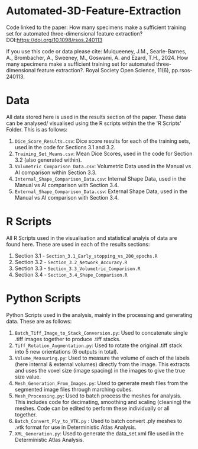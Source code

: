 # Automated-3D-Feature-Extraction
Code linked to the paper: How many specimens make a sufficient training set for automated three-dimensional feature extraction? DOI:https://doi.org/10.1098/rsos.240113

If you use this code or data please cite: Mulqueeney, J.M., Searle-Barnes, A., Brombacher, A., Sweeney, M., Goswami, A. and Ezard, T.H., 2024. How many specimens make a sufficient training set for automated three-dimensional feature extraction?. Royal Society Open Science, 11(6), pp.rsos-240113.

# Data 
All data stored here is used in the results section of the paper. These data can be analysed/ visualised using the R scripts within the the 'R Scripts' Folder. This is as follows:

1. `Dice_Score_Results.csv`: Dice score results for each of the training sets, used in the code for Sections 3.1 and 3.2.
2. `Training_Set_Means.csv`: Mean Dice Scores, used in the code for Section 3.2 (also generated within).
3. `Volumetric_Comparison_Data.csv`: Volumetric Data used in the Manual vs AI comparison within Section 3.3. 
4. `Internal_Shape_Comparison_Data.csv`: Internal Shape Data, used in the Manual vs AI comparison with Section 3.4.
5. `External_Shape_Comparison_Data.csv`: External Shape Data, used in the Manual vs AI comparison with Section 3.4.

# R Scripts 
All R Scripts used in the visualisation and statistical analyis of data are found here. These are used in each of the results sections: 

1. Section 3.1 - `Section_3.1_Early_stopping_vs_200_epochs.R`
2. Section 3.2 - `Section_3.2_Network_Accuracy.R`
3. Section 3.3 - `Section_3.3_Volumetric_Comparison.R` 
4. Section 3.4 - `Section_3.4_Shape_Comparison.R`

# Python Scripts 
Python Scripts used in the analysis, mainly in the processing and generating data. These are as follows: 

1. `Batch_Tiff_Image_to_Stack_Conversion.py`: Used to concatenate single .tiff images together to produce .tiff stacks. 
2. `Tiff_Rotation_Augmentation.py`: Used to rotate the original .tiff stack into 5 new orientations (6 outputs in total).
3. `Volume_Measuring.py`: Used to measure the volume of each of the labels (here internal & external volumes) directly from the image. This extracts and uses the voxel size (image spacing) in the images to give the true size value. 
4. `Mesh_Generation_From_Images.py`: Used to generate mesh files from the segmented image files through marching cubes.
5. `Mesh_Processing.py`: Used to batch process the meshes for analysis. This includes code for decimating, smoothing and scaling (cleaning) the meshes. Code can be edited to perform these individually or all together.
6. `Batch_Convert_Ply_to_VTK.py` : Used to batch convert .ply meshes to .vtk format for use in Deterministic Atlas Analysis.
7. `XML_Generation.py`: Used to generate the data_set.xml file used in the Deterministic Atlas Analysis. 
